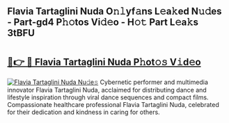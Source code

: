 ## Flavia Tartaglini Nuda O𝚗𝚕yf𝚊ns L𝚎a𝚔ed N𝚞𝚍es - Part-gd4 P𝚑𝚘tos Vi𝚍𝚎o - H𝚘𝚝 Part L𝚎a𝚔s 3tBFU

# <h2><a href="http://kf15x5.oniu.top/?m=Flavia+Tartaglini+Nuda">🔗👉 🔴 Flavia Tartaglini Nuda P𝚑ot𝚘𝚜 V𝚒d𝚎o</a></h2>

[![Flavia Tartaglini Nuda Nu𝚍e𝚜](https://i.imgur.com/0qMVB7G.gif)](http://kf15x5.oniu.top/?m=Flavia+Tartaglini+Nuda)
Cybernetic performer and multimedia innovator Flavia Tartaglini Nuda, acclaimed for distributing dance and lifestyle inspiration through viral dance sequences and compact films. Compassionate healthcare professional Flavia Tartaglini Nuda, celebrated for their dedication and kindness in caring for others.  
